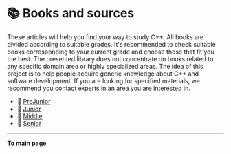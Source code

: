# :books: Books and sources

These articles will help you find your way to study C++. All books are divided according to suitable grades. It's recommended to check suitable books corresponding to your current grade and choose those that fit you the best. The presented library does not concentrate on books related to any specific domain area or highly specialized areas. The idea of this project is to help people acquire generic knowledge about C++ and software development. If you are looking for specified materials, we recommend you contact experts in an area you are interested in.

- :blue_book: [PreJunior](PreJunior.md)
- :green_book: [Junior](Junior.md)
- :orange_book: [Middle](Middle.md)
- :closed_book: [Senior](Senior.md)

---

[**To main page**](../../README.md)
